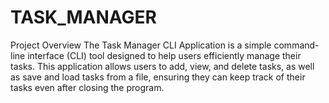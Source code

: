 # TASK_MANAGER
Project Overview The Task Manager CLI Application is a simple command-line interface (CLI) tool designed to help users efficiently manage their tasks. This application allows users to add, view, and delete tasks, as well as save and load tasks from a file, ensuring they can keep track of their tasks even after closing the program.
